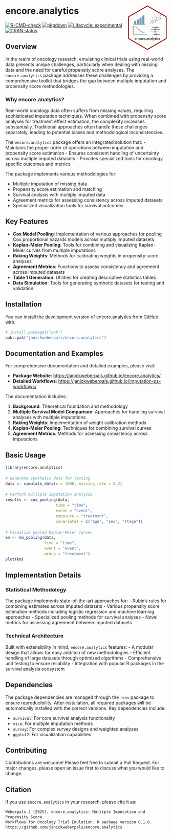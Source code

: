 
<!-- README.md is generated from README.Rmd. Please edit that file -->

# encore.analytics <img src="man/figures/logo.png" align="right" height="139" alt="" />

<!-- badges: start -->

[![R-CMD-check](https://github.com/janickweberpals/encore.analytics/actions/workflows/R-CMD-check.yaml/badge.svg)](https://github.com/janickweberpals/encore.analytics/actions/workflows/R-CMD-check.yaml)
[![pkgdown](https://github.com/janickweberpals/encore.analytics/workflows/pkgdown/badge.svg)](https://github.com/janickweberpals/encore.analytics/actions/workflows/pkgdown.yaml)
[![Lifecycle:
experimental](https://img.shields.io/badge/lifecycle-experimental-orange.svg)](https://lifecycle.r-lib.org/articles/stages.html#experimental)
[![CRAN
status](https://www.r-pkg.org/badges/version/encore.analytics)](https://CRAN.R-project.org/package=encore.analytics)
<!-- badges: end -->

## Overview

In the realm of oncology research, emulating clinical trials using
real-world data presents unique challenges, particularly when dealing
with missing data and the need for careful propensity score analyses.
The `encore.analytics` package addresses these challenges by providing a
comprehensive toolkit that bridges the gap between multiple imputation
and propensity score methodologies.

### Why encore.analytics?

Real-world oncology data often suffers from missing values, requiring
sophisticated imputation techniques. When combined with propensity score
analyses for treatment effect estimation, the complexity increases
substantially. Traditional approaches often handle these challenges
separately, leading to potential biases and methodological
inconsistencies.

The `encore.analytics` package offers an integrated solution that: -
Maintains the proper order of operations between imputation and
propensity score estimation - Ensures consistent handling of uncertainty
across multiple imputed datasets - Provides specialized tools for
oncology-specific outcomes and metrics

The package implements various methodologies for:

- Multiple imputation of missing data
- Propensity score estimation and matching
- Survival analysis with multiply imputed data
- Agreement metrics for assessing consistency across imputed datasets
- Specialized visualization tools for survival outcomes

## Key Features

- **Cox Model Pooling**: Implementation of various approaches for
  pooling Cox proportional hazards models across multiply imputed
  datasets
- **Kaplan-Meier Pooling**: Tools for combining and visualizing
  Kaplan-Meier curves from multiple imputations
- **Raking Weights**: Methods for calibrating weights in propensity
  score analyses
- **Agreement Metrics**: Functions to assess consistency and agreement
  across imputed datasets
- **Table 1 Generation**: Utilities for creating descriptive statistics
  tables
- **Data Simulation**: Tools for generating synthetic datasets for
  testing and validation

## Installation

You can install the development version of encore.analytics from
[GitHub](https://github.com/) with:

``` r
# install.packages("pak")
pak::pak("janickweberpals/encore.analytics")
```

## Documentation and Examples

For comprehensive documentation and detailed examples, please visit:

- **Package Website**:
  <https://janickweberpals.github.io/encore.analytics/>
- **Detailed Workflows**:
  <https://janickweberpals.github.io/imputation-ps-workflows/>

The documentation includes:

1.  **Background**: Theoretical foundation and methodology
2.  **Multiple Survival Model Comparison**: Approaches for handling
    survival analyses with multiple imputations
3.  **Raking Weights**: Implementation of weight calibration methods
4.  **Kaplan-Meier Pooling**: Techniques for combining survival curves
5.  **Agreement Metrics**: Methods for assessing consistency across
    imputations

## Basic Usage

``` r
library(encore.analytics)

# Generate synthetic data for testing
data <- simulate_data(n = 1000, missing_rate = 0.2)

# Perform multiple imputation analysis
results <- cox_pooling(data,
                      time = "time",
                      event = "event",
                      exposure = "treatment",
                      covariates = c("age", "sex", "stage"))

# Visualize pooled Kaplan-Meier curves
km <- km_pooling(data,
                 time = "time",
                 event = "event",
                 group = "treatment")
plot(km)
```

## Implementation Details

### Statistical Methodology

The package implements state-of-the-art approaches for: - Rubin’s rules
for combining estimates across imputed datasets - Various propensity
score estimation methods including logistic regression and machine
learning approaches - Specialized pooling methods for survival
analyses - Novel metrics for assessing agreement between imputed
datasets

### Technical Architecture

Built with extensibility in mind, `encore.analytics` features: - A
modular design that allows for easy addition of new methodologies -
Efficient handling of large datasets through optimized algorithms -
Comprehensive unit testing to ensure reliability - Integration with
popular R packages in the survival analysis ecosystem

## Dependencies

The package dependencies are managed through the `renv` package to
ensure reproducibility. After installation, all required packages will
be automatically installed with the correct versions. Key dependencies
include:

- `survival`: For core survival analysis functionality
- `mice`: For multiple imputation methods
- `survey`: For complex survey designs and weighted analyses
- `ggplot2`: For visualization capabilities

## Contributing

Contributions are welcome! Please feel free to submit a Pull Request.
For major changes, please open an issue first to discuss what you would
like to change.

## Citation

If you use `encore.analytics` in your research, please cite it as:

    Weberpals J (2025). encore.analytics: Multiple Imputation and Propensity Score 
    Workflows for Oncology Trial Emulation. R package version 0.1.0.
    https://github.com/janickweberpals/encore.analytics
